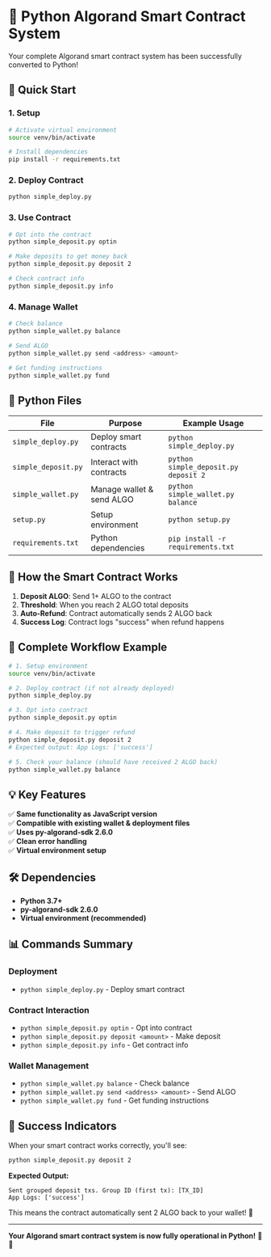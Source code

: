 # 🐍 Python Algorand Smart Contract System

Your complete Algorand smart contract system has been successfully converted to Python!

## 🚀 **Quick Start**

### **1. Setup**

```bash
# Activate virtual environment
source venv/bin/activate

# Install dependencies
pip install -r requirements.txt
```

### **2. Deploy Contract**

```bash
python simple_deploy.py
```

### **3. Use Contract**

```bash
# Opt into the contract
python simple_deposit.py optin

# Make deposits to get money back
python simple_deposit.py deposit 2

# Check contract info
python simple_deposit.py info
```

### **4. Manage Wallet**

```bash
# Check balance
python simple_wallet.py balance

# Send ALGO
python simple_wallet.py send <address> <amount>

# Get funding instructions
python simple_wallet.py fund
```

## 📁 **Python Files**

| File                | Purpose                   | Example Usage                        |
| ------------------- | ------------------------- | ------------------------------------ |
| `simple_deploy.py`  | Deploy smart contracts    | `python simple_deploy.py`            |
| `simple_deposit.py` | Interact with contracts   | `python simple_deposit.py deposit 2` |
| `simple_wallet.py`  | Manage wallet & send ALGO | `python simple_wallet.py balance`    |
| `setup.py`          | Setup environment         | `python setup.py`                    |
| `requirements.txt`  | Python dependencies       | `pip install -r requirements.txt`    |

## 🎯 **How the Smart Contract Works**

1. **Deposit ALGO**: Send 1+ ALGO to the contract
2. **Threshold**: When you reach 2 ALGO total deposits
3. **Auto-Refund**: Contract automatically sends 2 ALGO back
4. **Success Log**: Contract logs "success" when refund happens

## 🔄 **Complete Workflow Example**

```bash
# 1. Setup environment
source venv/bin/activate

# 2. Deploy contract (if not already deployed)
python simple_deploy.py

# 3. Opt into contract
python simple_deposit.py optin

# 4. Make deposit to trigger refund
python simple_deposit.py deposit 2
# Expected output: App Logs: ['success']

# 5. Check your balance (should have received 2 ALGO back)
python simple_wallet.py balance
```

## 💡 **Key Features**

✅ **Same functionality as JavaScript version**  
✅ **Compatible with existing wallet & deployment files**  
✅ **Uses py-algorand-sdk 2.6.0**  
✅ **Clean error handling**  
✅ **Virtual environment setup**

## 🛠 **Dependencies**

- **Python 3.7+**
- **py-algorand-sdk 2.6.0**
- **Virtual environment (recommended)**

## 📊 **Commands Summary**

### **Deployment**

- `python simple_deploy.py` - Deploy smart contract

### **Contract Interaction**

- `python simple_deposit.py optin` - Opt into contract
- `python simple_deposit.py deposit <amount>` - Make deposit
- `python simple_deposit.py info` - Get contract info

### **Wallet Management**

- `python simple_wallet.py balance` - Check balance
- `python simple_wallet.py send <address> <amount>` - Send ALGO
- `python simple_wallet.py fund` - Get funding instructions

## 🎉 **Success Indicators**

When your smart contract works correctly, you'll see:

```bash
python simple_deposit.py deposit 2
```

**Expected Output:**

```
Sent grouped deposit txs. Group ID (first tx): [TX_ID]
App Logs: ['success']
```

This means the contract automatically sent 2 ALGO back to your wallet! 🚀

---

**Your Algorand smart contract system is now fully operational in Python!** 🐍✨
